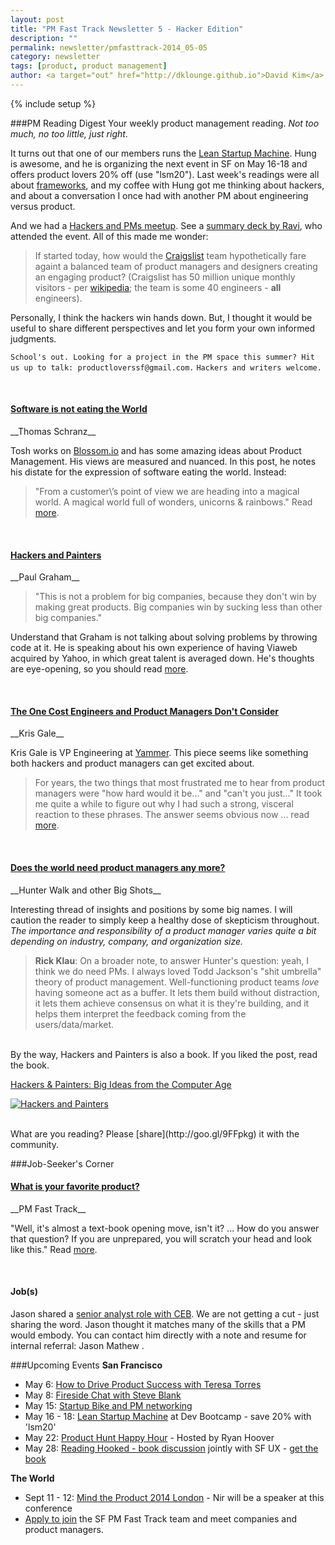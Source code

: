 ```yaml
---
layout: post
title: "PM Fast Track Newsletter 5 - Hacker Edition"
description: ""
permalink: newsletter/pmfasttrack-2014_05-05
category: newsletter
tags: [product, product management]
author: <a target="out" href="http://dklounge.github.io">David Kim</a>
---
```

{% include setup %}

###PM Reading Digest
Your weekly product management reading. _Not too much, no too little, just right_.

It turns out that one of our members runs the <a target="out" href="http://goo.gl/1JzrEM">Lean Startup Machine</a>. Hung is awesome, and he is organizing the next event in SF on May 16-18 and offers product lovers 20% off (use "lsm20"). Last week\'s readings were all about [frameworks]({{BASE_PATH}}/newsletter/pmfasttrack-2014_04-29_frameworks), and my coffee with Hung got me thinking about hackers, and about a conversation I once had with another PM about engineering versus product.

And we had a [Hackers and PMs meetup](http://www.meetup.com/ProductManagementFastTrack/events/177842522/). See a <a target="out" href="http://goo.gl/ig7yI4">summary deck by Ravi</a>, who attended the event. All of this made me wonder:

> If started today, how would the <a target="out" href="http://craigslist.org">Craigslist</a> team hypothetically fare againt a balanced team of product managers and designers creating an engaging product? (Craigslist has 50 million unique monthly visitors - per <a target='out' href="http://en.wikipedia.org/wiki/Craigslist">wikipedia</a>; the team is some 40 engineers - __all__ engineers).
>

Personally, I think the hackers win hands down. But, I thought it would be useful to share different perspectives and let you form your own informed judgments.

`School's out. Looking for a project in the PM space this summer? Hit us up to talk: productloverssf@gmail.com.`
`Hackers and writers welcome.`

<br />

<h4><a target="out" href="https://medium.com/product-love/ee205854a505">Software is not eating the World</a></h4>
__Thomas Schranz__

Tosh works on <a target="out" href="https://medium.com/product-love/ee205854a505">Blossom.io</a> and has some amazing ideas about Product Management. His views are measured and nuanced. In this post, he notes his distate for the expression of software eating the world. Instead:

>"From a customer\’s point of view we are heading into a magical world. A magical world full of wonders, unicorns & rainbows." Read [more](https://medium.com/product-love/ee205854a505).
>

<br />
<h4><a target="out" href="http://www.paulgraham.com/hp.html">Hackers and Painters</a></h4>
__Paul Graham__

> "This is not a problem for big companies, because they don't win by making great products. Big companies win by sucking less than other big companies."
>

Understand that Graham is not talking about solving problems by throwing code at it. He is speaking about his own experience of having Viaweb acquired by Yahoo, in which great talent is averaged down. He\'s thoughts are eye-opening, so you should read [more](http://www.paulgraham.com/hp.html).

<br />
<h4><a target="out" href="http://firstround.com/article/the-one-cost-engineers-and-product-managers-dont-consider">The One Cost Engineers and Product Managers Don't Consider</a></h4>
__Kris Gale__

Kris Gale is VP Engineering at <a target="out" href="https://www.yammer.com">Yammer</a>. This piece seems like something both hackers and product managers can get excited about.

> For years, the two things that most frustrated me to hear from product managers were "how hard would it be..." and "can't you just..." It took me quite a while to figure out why I had such a strong, visceral reaction to these phrases. The answer seems obvious now ... read [more](http://firstround.com/article/the-one-cost-engineers-and-product-managers-dont-consider).
>

<br />
<h4><a target="out" href="http://branch.com/b/does-the-world-need-product-managers-any-more">Does the world need product managers any more?</a></h4>
__Hunter Walk and other Big Shots__

Interesting thread of insights and positions by some big names. I will caution the reader to simply keep a healthy dose of skepticism throughout. _The importance and responsibility of a product manager varies quite a bit depending on industry, company, and organization size._

> **Rick Klau**: On a broader note, to answer Hunter's question: yeah, I think we do need PMs. I always loved Todd Jackson's "shit umbrella" theory of product management. Well-functioning product teams *love* having someone act as a buffer. It lets them build without distraction, it lets them achieve consensus on what it is they're building, and it helps them interpret the feedback coming from the users/data/market.
>

<br />
By the way, Hackers and Painters is also a book. If you liked the post, read the book.

<a target="out" href="http://www.amazon.com/gp/product/1449389554/ref=as_li_tl?ie=UTF8&camp=1789&creative=390957&creativeASIN=1449389554&linkCode=as2&tag=pmft-20">Hackers & Painters: Big Ideas from the Computer Age</a><img src="http://ir-na.amazon-adsystem.com/e/ir?t=pmft-20&l=as2&o=1&a=1449389554" width="1" height="1" border="0" alt="" style="border:none !important; margin:0px !important;" />

[![Hackers and Painters]({{site.url}}/assets/images/books/2014-05-05_HackersPainters.jpg "Hackers and Painters")](http://www.amazon.com/gp/product/1449389554/ref=as_li_tl?ie=UTF8&camp=1789&creative=390957&creativeASIN=1449389554&linkCode=as2&tag=pmft-20)

<br />
What are you reading? Please [share](http://goo.gl/9FFpkg) it with the community.

###Job-Seeker\'s Corner
<h4><a target="out" href="http://productmanagementfasttrack.com/blog/what-is-your-favorite-product">What is your favorite product?</a></h4>
__PM Fast Track__

"Well, it\'s almost a text-book opening move, isn\'t it? ... How do you answer that question? If you are unprepared, you will scratch your head and look like this." Read [more]({{BASE_PATH}}/blog/what-is-your-favorite-product).

<br />

<h4>Job(s)</h4>
Jason shared a <a target="out" href="http://goo.gl/0dHKX4">senior analyst role with CEB</a>. We are not getting a cut - just sharing the word. Jason thought it matches many of the skills that a PM would embody. You can contact him directly with a note and resume for internal referral: Jason Mathew <jaymathews4@gmail.com>.

###Upcoming Events
__San Francisco__

* May 6: [How to Drive Product Success with Teresa Torres](http://goo.gl/r7QTvw)
* May 8: [Fireside Chat with Steve Blank](https://www.eventbrite.com/e/fireside-chat-with-steve-blank-tickets-11484659927)
* May 15: [Startup Bike and PM networking](http://www.meetup.com/ProductManagementFastTrack/events/180671052/)
* May 16 - 18: [Lean Startup Machine](http://goo.gl/1JzrEM) at Dev Bootcamp - save 20% with 'lsm20'
* May 22: [Product Hunt Happy Hour](http://goo.gl/HDLcNS) - Hosted by Ryan Hoover
* May 28: <a target="out" href="http://goo.gl/aRnB8i">Reading Hooked - book discussion</a> jointly with SF UX - <a target="out" href="http://www.amazon.com/gp/product/B00HJ4A43S/ref=as_li_ss_tl?ie=UTF8&camp=1789&creative=390957&creativeASIN=B00HJ4A43S&linkCode=as2&tag=pmft-20">get the book</a>

__The World__

* Sept 11 - 12: [Mind the Product 2014 London](http://goo.gl/Wk73ON) - Nir will be a speaker at this conference
* [Apply to join](http://goo.gl/PDWGRI) the SF PM Fast Track team and meet companies and product managers.
